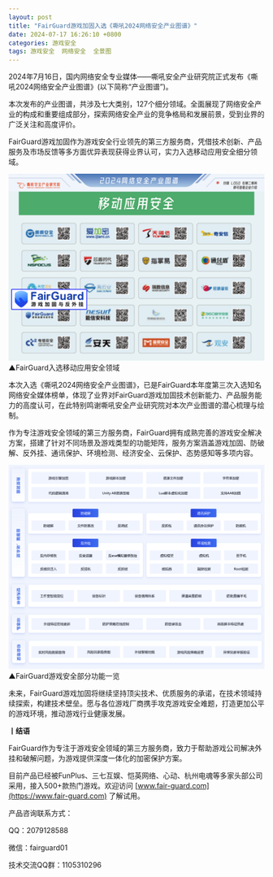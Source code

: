 ```yaml
---
layout: post
title: "FairGuard游戏加固入选《嘶吼2024网络安全产业图谱》"
date: 2024-07-17 16:26:10 +0800
categories: 游戏安全
tags: 游戏安全  网络安全  全景图
---
```


2024年7月16日，国内网络安全专业媒体——嘶吼安全产业研究院正式发布《嘶吼2024网络安全产业图谱》(以下简称“产业图谱”)。<!-- more -->  

本次发布的产业图谱，共涉及七大类别，127个细分领域。全面展现了网络安全产业的构成和重要组成部分，探索网络安全产业的竞争格局和发展前景，受到业界的广泛关注和高度评价。  

FairGuard游戏加固作为游戏安全行业领先的第三方服务商，凭借技术创新、产品服务及市场反馈等多方面优异表现获得业界认可，实力入选移动应用安全细分领域。  

![315_21](/assets/res/202103/入选2024嘶吼全景图.png)  
▲FairGuard入选移动应用安全领域  

本次入选《嘶吼2024网络安全产业图谱》，已是FairGuard本年度第三次入选知名网络安全媒体榜单，体现了业界对FairGuard游戏加固技术创新能力、产品服务能力的高度认可，在此特别鸣谢嘶吼安全产业研究院对本次产业图谱的潜心梳理与绘制。  

作为专注游戏安全领域的第三方服务商，FairGuard拥有成熟完善的游戏安全解决方案，搭建了针对不同场景及游戏类型的功能矩阵，服务方案涵盖游戏加固、防破解、反外挂、通讯保护、环境检测、经济安全、云保护、态势感知等多项内容。  

![315_21](/assets/res/202103/FG功能一览.png)  
▲FairGuard游戏安全部分功能一览  

未来，FairGuard游戏加固将继续坚持顶尖技术、优质服务的承诺，在技术领域持续探索，构建技术壁垒。愿与各位游戏厂商携手攻克游戏安全难题，打造更加公平的游戏环境，推动游戏行业健康发展。  

**丨结语**  

FairGuard作为专注于游戏安全领域的第三方服务商，致力于帮助游戏公司解决外挂和破解问题，为游戏提供深度一体化的加密保护方案。  

目前产品已经被FunPlus、三七互娱、恺英网络、心动、杭州电魂等多家头部公司采用，接入500+款热门游戏。欢迎访问 [www.fair-guard.com](https://www.fair-guard.com) 了解试用。    

产品咨询联系方式：  

QQ：2079128588  

微信：fairguard01  

技术交流QQ群：1105310296  